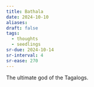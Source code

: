 ```yaml
---
title: Bathala
date: 2024-10-10
aliases: 
draft: false
tags:
  - thoughts
  - seedlings
sr-due: 2024-10-14
sr-interval: 4
sr-ease: 270
---
```

The ultimate god of the Tagalogs.